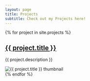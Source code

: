 ```yaml
---
layout: page
title: Projects
subtitle: Check out my Projects here!
---
```


<div class="projects-list">
  {% for project in site.projects %}
    <div class="project-item">
      <h2><a href="{{ project.url }}">{{ project.title }}</a></h2>
      <p>{{ project.description }}</p>
      <img src="{{ project.image }}" alt="{{ project.title }} thumbnail">
    </div>
  {% endfor %}
</div>
